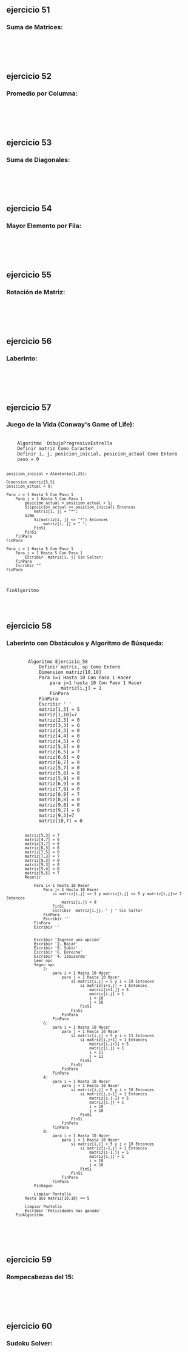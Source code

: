 <h2>ejercicio 51</h2>
<h3>Suma de Matrices:</h3>
<pre>
    <code>
    </code>
</pre>

<br>

<h2>ejercicio 52</h2>
<h3>Promedio por Columna:</h3>
<pre>
    <code>
    </code>
</pre>

<br>

<h2>ejercicio 53</h2>
<h3>Suma de Diagonales:</h3>
<pre>
    <code>
    </code>
</pre>

<br>

<h2>ejercicio 54</h2>
<h3>Mayor Elemento por Fila:</h3>
<pre>
    <code>
    </code>
</pre>

<br>

<h2>ejercicio 55</h2>
<h3>Rotación de Matriz:</h3>
<pre>
    <code>
    </code>
</pre>

<br>

<h2>ejercicio 56</h2>
<h3>Laberinto:</h3>
<pre>
    <code>
    </code>
</pre>

<br>

<h2>ejercicio 57</h2>
<h3>Juego de la Vida (Conway's Game of Life):</h3>
<pre>
    <code>
    Algoritmo  DibujoProgresivoEstrella
	Definir matriz Como Caracter
	Definir i, j, posicion_inicial, posicion_actual Como Entero
	paso = 0
	
	posicion_inicial = Aleatorio(1,25);
	
	Dimension matriz[5,5]
	posicion_actual = 0;
	
	Para i = 1 Hasta 5 Con Paso 1
		Para j = 1 Hasta 5 Con Paso 1
			posicion_actual = posicion_actual + 1;
			Si(posicion_actual == posicion_inicial) Entonces
				matriz[i, j] = "*";
			SiNo
				Si(matriz[i, j] <> "*") Entonces
					matriz[i, j] = " ";
				FinSi
			FinSi
		FinPara
	FinPara
	
	Para i = 1 Hasta 5 Con Paso 1
		Para j = 1 Hasta 5 Con Paso 1
			Escribir  matriz[i, j] Sin Saltar;
		FinPara
		Escribir ""
	FinPara
	
	
	
FinAlgoritmo
    </code>
</pre>

<br>

<h2>ejercicio 58</h2>
<h3>Laberinto con Obstáculos y Algoritmo de Búsqueda:</h3>
<pre>
    <code>
		Algoritmo Ejercicio_58
			Definir matriz, op Como Entero
			Dimension matriz[10,10]                      
			Para i=1 Hasta 10 Con Paso 1 Hacer
				para j=1 hasta 10 Con Paso 1 Hacer
					matriz[i,j] = 1
				FinPara
			FinPara           
			Escribir ' '            
			matriz[1,3] = 5
			matriz[1,10]=7
			matriz[2,3] = 0
			matriz[3,3] = 0
			matriz[4,3] = 0
			matriz[4,4] = 0
			matriz[4,5] = 0
			matriz[5,5] = 0
			matriz[6,5] = 7
			matriz[6,6] = 0
			matriz[6,7] = 0
			matriz[5,7] = 0
			matriz[5,8] = 0
			matriz[5,9] = 0
			matriz[6,9] = 0
			matriz[7,9] = 0
			matriz[8,9] = 7
			matriz[8,8] = 0
			matriz[9,8] = 0
			matriz[9,7] = 0
			matriz[9,3]=7
			matriz[10,7] = 0            
			
			matriz[5,3] = 7
			matriz[4,7] = 0
			matriz[3,7] = 0
			matriz[6,3] = 0
			matriz[7,5] = 0
			matriz[7,3] = 7
			matriz[8,3] = 0
			matriz[9,3] = 0
			matriz[9,4] = 0
			matriz[9,5] = 7           
			Repetir
				
				Para i<-1 Hasta 10 Hacer
					Para j<-1 Hasta 10 Hacer
						si matriz[i,j] <> 1 y matriz[i,j] <> 5 y matriz[i,j]<> 7 Entonces
							matriz[i,j] = 0 
						FinSi
						Escribir  matriz[i,j], ' | ' Sin Saltar
					FinPara
					Escribir ''
				FinPara
				Escribir ''
				
				
				Escribir 'Ingrese una opción'
				Escribir '2. Bajar'
				Escribir '8. Subir'
				Escribir '6. Derecha'
				Escribir '4. Izquierda'
				Leer opc
				Segun opc
					2:
						para i = 1 Hasta 10 Hacer
							para j = 1 Hasta 10 Hacer
								si matriz[i,j] = 5 y i < 10 Entonces
									si matriz[i+1,j] = 1 Entonces
										matriz[i+1,j] = 5
										matriz[i,j] = 1
										i = 10
										j = 10
									FinSi
								FinSi
							FinPara
						FinPara
					6:
						para i = 1 Hasta 10 Hacer
							para j = 1 Hasta 10 Hacer
								si matriz[i,j] = 5 y i < 11 Entonces
									si matriz[i,j+1] = 1 Entonces
										matriz[i,j+1] = 5
										matriz[i,j] = 1
										i = 11
										j = 11
									FinSi
								FinSi
							FinPara
						FinPara
					4:
						para i = 1 Hasta 10 Hacer
							para j = 1 Hasta 10 Hacer
								si matriz[i,j] = 5 y i < 10 Entonces
									si matriz[i,j-1] = 1 Entonces
										matriz[i,j-1] = 5
										matriz[i,j] = 1
										i = 10
										j = 10
									FinSi
								FinSi
							FinPara
						FinPara
					8:
						para i = 1 Hasta 10 Hacer
							para j = 1 Hasta 10 Hacer
								si matriz[i,j] = 5 y j < 10 Entonces
									si matriz[i-1,j] = 1 Entonces
										matriz[i-1,j] = 5
										matriz[i,j] = 1
										i = 10
										j = 10
									FinSi
								FinSi
							FinPara
						FinPara
				FinSegun
				
				Limpiar Pantalla
			Hasta Que matriz[10,10] == 5
			
			Limpiar Pantalla
			Escribir 'Felicidades has ganado'
		FinAlgoritmo
 </code>
</pre>

<br>

<h2>ejercicio 59</h2>
<h3>Rompecabezas del 15:</h3>
<pre>
    <code>
    </code>
</pre>

<br>

<h2>ejercicio 60</h2>
<h3>Sudoku Solver:</h3>
<pre>
    <code>
    </code>
</pre>

<br>
